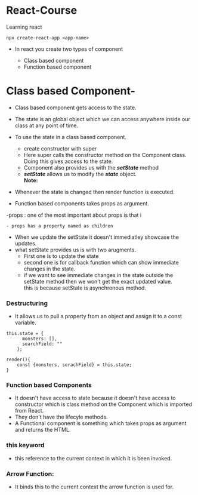 # React-Course

Learning react

```
npx create-react-app <app-name>
```

- In react you create two types of component

  - Class based component
  - Function based component

# Class based Component-

- Class based component gets access to the state.
- The state is an global object which we can access anywhere inside our class at any point of time.
- To use the state in a class based component.
  - create constructor with super
  - Here super calls the constructor method on the Component class. Doing this gives access to the state.
  - Component also provides us with the **_setState_** method
  - **_setState_** allows us to modify the **_state_** object.  
    **Note:**
- Whenever the state is changed then render function is executed.

- Function based components takes props as argument.

-props : one of the most important about props is that i

    - props has a property named as children

- When we update the setState it doesn't immediatley showcase the updates.
- what setState provides us is with two arugments.
  - First one is to update the state
  - second one is for callback function which can show immediate changes in the state.
  - if we want to see immediate changes in the state outside the setState method then we won't get the exact updated value.  
    this is because setState is asynchronous method.

### Destructuring

- It allows us to pull a property from an object and assign it to a const variable.

```
this.state = {
      monsters: [],
      searchField: ""
    };

render(){
    const {monsters, serachField} = this.state;
}
```

### Function based Components

- It doesn't have access to state because it doesn't have access to constructor which is class method on the Component which is imported from React.
- They don't have the lifecyle methods.
- A Functional component is something which takes props as argument and returns the HTML.

### this keyword

- this reference to the current context in which it is been invoked.

### Arrow Function:

- It binds this to the current context the arrow function is used for.
